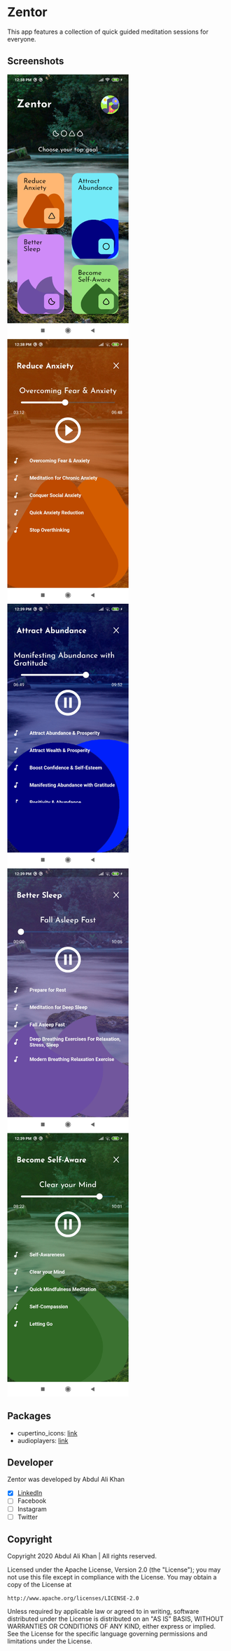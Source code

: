 # Zentor

This app features a collection of quick guided meditation sessions for everyone. 

## Screenshots
<img src="https://raw.githubusercontent.com/abdulalikhan/zentor/master/1.jpg" height="600em" /> <img src="https://raw.githubusercontent.com/abdulalikhan/zentor/master/2.jpg" height="600em" /> 
<br>
<img src="https://raw.githubusercontent.com/abdulalikhan/zentor/master/3.jpg" height="600em" /> <img src="https://raw.githubusercontent.com/abdulalikhan/zentor/master/4.jpg" height="600em" />
<br>
<img src="https://raw.githubusercontent.com/abdulalikhan/zentor/master/5.jpg" height="600em" />

## Packages
* cupertino_icons: [link](https://pub.dev/packages/cupertino_icons)
* audioplayers: [link](https://pub.dev/packages/audioplayers)

## Developer
Zentor was developed by Abdul Ali Khan
- [x] [LinkedIn](https://pk.linkedin.com/in/abdul-ali-khan-620632144)
- [ ] Facebook
- [ ] Instagram
- [ ] Twitter

## Copyright
Copyright 2020 Abdul Ali Khan | All rights reserved.

Licensed under the Apache License, Version 2.0 (the "License");
you may not use this file except in compliance with the License.
You may obtain a copy of the License at

    http://www.apache.org/licenses/LICENSE-2.0

Unless required by applicable law or agreed to in writing, software
distributed under the License is distributed on an "AS IS" BASIS,
WITHOUT WARRANTIES OR CONDITIONS OF ANY KIND, either express or implied.
See the License for the specific language governing permissions and
limitations under the License.
